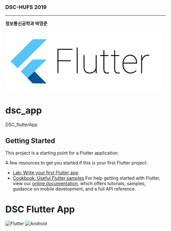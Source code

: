 ### DSC-HUFS 2019
***
**정보통신공학과 박영준**    

![img](/img/flutter.jpg)

# dsc_app

DSC_flutterApp

## Getting Started

This project is a starting point for a Flutter application.

A few resources to get you started if this is your first Flutter project:

- [Lab: Write your first Flutter app](https://flutter.dev/docs/get-started/codelab)
- [Cookbook: Useful Flutter samples](https://flutter.dev/docs/cookbook)
For help getting started with Flutter, view our
[online documentation](https://flutter.dev/docs), which offers tutorials,
samples, guidance on mobile development, and a full API reference.
# DSC Flutter App

![Flutter](https://img.shields.io/badge/Flutter-dart-blue?logo=Flutter)
![Android](https://img.shields.io/badge/Android-platform-48d1cc?logo=Android)
